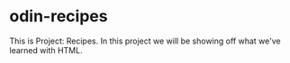 # odin-recipes

This is Project: Recipes. In this project we will be showing off what we've
learned with HTML.